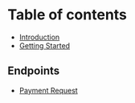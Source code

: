 # Table of contents

* [Introduction](README.md)
* [Getting Started](getting-started.md)

## Endpoints

* [Payment Request](endpoints/payment-request.md)

